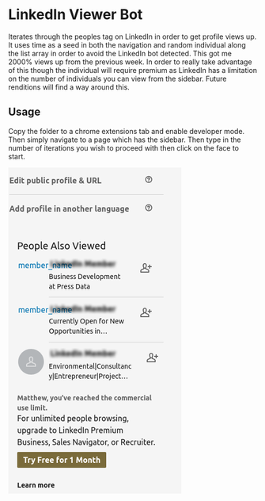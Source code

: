 # LinkedIn Viewer Bot
Iterates through the peoples tag on LinkedIn in order to get profile views up. It uses time as a seed in both the navigation and random individual along the list array in order to avoid the LinkedIn bot detected. This got me 2000% views up from the previous week. In order to really take advantage of this though the individual will require premium as LinkedIn has a limitation on the number of individuals you can view from the sidebar. Future renditions will find a way around this.

## Usage
Copy the folder to a chrome extensions tab and enable developer mode. Then simply navigate to a page which has the sidebar. Then type in the number of iterations you wish to proceed with then click on the face to start.

![alt text](https://github.com/mcrrobinson/LinkedIn-Viewer/blob/master/people.png "Image Usage")
